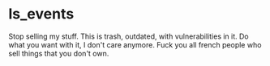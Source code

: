 # ls_events

Stop selling my stuff. This is trash, outdated, with vulnerabilities in it. Do what you want with it, I don't care anymore. Fuck you all french people who sell things that you don't own.
